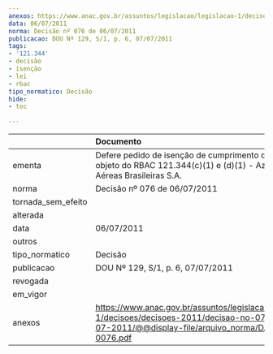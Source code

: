 ```yaml
---
anexos: https://www.anac.gov.br/assuntos/legislacao/legislacao-1/decisoes/decisoes-2011/decisao-no-076-de-06-07-2011/@@display-file/arquivo_norma/DA2011-0076.pdf
data: 06/07/2011
norma: Decisão nº 076 de 06/07/2011
publicacao: DOU Nº 129, S/1, p. 6, 07/07/2011
tags:
- '121.344'
- decisão
- isenção
- lei
- rbac
tipo_normatico: Decisão
hide: 
- toc 
 
---
```


|                    | Documento                                                                                                                                                 |
|:-------------------|:----------------------------------------------------------------------------------------------------------------------------------------------------------|
| ementa             | Defere pedido de isenção de cumprimento do requisito objeto do RBAC 121.344(c)(1) e (d)(1) - Azul Linhas Aéreas Brasileiras S.A.                          |
| norma              | Decisão nº 076 de 06/07/2011                                                                                                                              |
| tornada_sem_efeito |                                                                                                                                                           |
| alterada           |                                                                                                                                                           |
| data               | 06/07/2011                                                                                                                                                |
| outros             |                                                                                                                                                           |
| tipo_normatico     | Decisão                                                                                                                                                   |
| publicacao         | DOU Nº 129, S/1, p. 6, 07/07/2011                                                                                                                         |
| revogada           |                                                                                                                                                           |
| em_vigor           |                                                                                                                                                           |
| anexos             | https://www.anac.gov.br/assuntos/legislacao/legislacao-1/decisoes/decisoes-2011/decisao-no-076-de-06-07-2011/@@display-file/arquivo_norma/DA2011-0076.pdf |